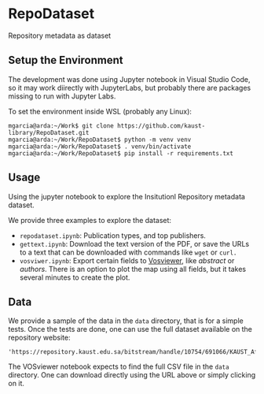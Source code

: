 # RepoDataset

Repository metadata as dataset

## Setup the Environment

The development was done using Jupyter notebook in Visual Studio Code, so it may work diirectly with JupyterLabs, but probably there are packages missing to run with Jupyter Labs.

To set the environment inside WSL (probably any Linux):

```
mgarcia@arda:~/Work$ git clone https://github.com/kaust-library/RepoDataset.git
mgarcia@arda:~/Work/RepoDataset$ python -m venv venv
mgarcia@arda:~/Work/RepoDataset$ . venv/bin/activate
mgarcia@arda:~/Work/RepoDataset$ pip install -r requirements.txt
```

## Usage

Using the jupyter notebook to explore the Insitutionl Repository metadata dataset.

We provide three examples to explore the dataset:

* `repodataset.ipynb`: Publication types, and top publishers.
* `gettext.ipynb`: Download the text version of the PDF, or save the URLs to a text that can be downloaded with commands like `wget` or `curl.`
* `vosviwer.ipynb`: Export certain fields to [Vosviewer](https://www.vosviewer.com/), like _abstract_ or _authors_. There is an option to plot the map using all fields, but it takes several minutes to create the plot. 

## Data

We provide a sample of the data in the `data` directory, that is for a simple tests. Once the tests are done, one can use the full dataset available on the repository website:

```
'https://repository.kaust.edu.sa/bitstream/handle/10754/691066/KAUST_Affiliated_Research_Basic_Metadata.csv'
```


The VOSviewer notebook expects to find the full CSV file in the `data` directory. One can download directly using the URL above or simply clicking on it.